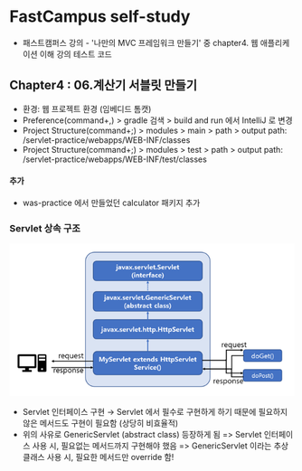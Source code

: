 # FastCampus self-study
- 패스트캠퍼스 강의 - '나만의 MVC 프레임워크 만들기' 중 chapter4. 웹 애플리케이션 이해 강의 테스트 코드

## Chapter4 : 06.계산기 서블릿 만들기
- 환경: 웹 프로젝트 환경 (임베디드 톰캣)
- Preference(command+,) > gradle 검색 > build and run 에서 IntelliJ 로 변경
- Project Structure(command+;) > modules > main > path > output path: /servlet-practice/webapps/WEB-INF/classes
- Project Structure(command+;) > modules > test > path > output path: /servlet-practice/webapps/WEB-INF/test/classes

#### 추가
- was-practice 에서 만들었던 calculator 패키지 추가

### Servlet 상속 구조
![img_1.png](img_1.png)
- Servlet 인터페이스 구현 → Servlet 에서 필수로 구현하게 하기 때문에 필요하지 않은 메서드도 구현이 필요함 (상당히 비효율적)
- 위의 사유로 GenericServlet (abstract class) 등장하게 됨
=> Servlet 인터페이스 사용 시, 필요없는 메서드까지 구현해야 했음
=> GenericServlet 이라는 추상 클래스 사용 시, 필요한 메서드만 override 함!
